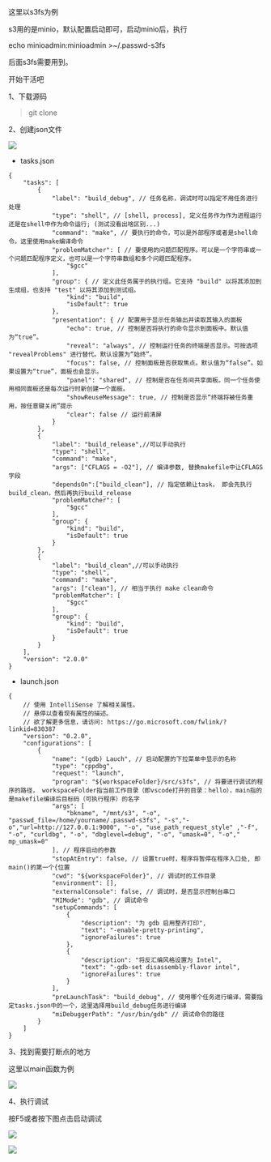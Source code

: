 这里以s3fs为例

s3用的是minio，默认配置启动即可，启动minio后，执行

echo minioadmin:minioadmin >~/.passwd-s3fs

后面s3fs需要用到。

开始干活吧

1、下载源码

> git clone 


2、创建json文件

![](D:/download/youdaonote-pull-master/data/Technology/开发工具/images/WEBRESOURCE791ceee487368608bed52ca3d7bbf489截图.png)

- tasks.json

```
{
    "tasks": [
        {
            "label": "build_debug", // 任务名称，调试时可以指定不用任务进行处理 
            "type": "shell", // [shell, process], 定义任务作为作为进程运行还是在shell中作为命令运行; (测试没看出啥区别...)
            "command": "make", // 要执行的命令，可以是外部程序或者是shell命令。这里使用make编译命令
            "problemMatcher": [ // 要使用的问题匹配程序。可以是一个字符串或一个问题匹配程序定义，也可以是一个字符串数组和多个问题匹配程序。
                "$gcc"
            ],
            "group": { // 定义此任务属于的执行组。它支持 "build" 以将其添加到生成组，也支持 "test" 以将其添加到测试组。
                "kind": "build",
                "isDefault": true
            },
            "presentation": { // 配置用于显示任务输出并读取其输入的面板
                "echo": true, // 控制是否将执行的命令显示到面板中。默认值为“true”。
                "reveal": "always", // 控制运行任务的终端是否显示。可按选项 "revealProblems" 进行替代。默认设置为“始终”。
                "focus": false, // 控制面板是否获取焦点。默认值为“false”。如果设置为“true”，面板也会显示。
                "panel": "shared", // 控制是否在任务间共享面板。同一个任务使用相同面板还是每次运行时新创建一个面板。
                "showReuseMessage": true, // 控制是否显示“终端将被任务重用，按任意键关闭”提示
                "clear": false // 运行前清屏
            }
        },
        {
            "label": "build_release",//可以手动执行
            "type": "shell",
            "command": "make",
            "args": ["CFLAGS = -O2"], // 编译参数, 替换makefile中让CFLAGS字段
            "dependsOn":["build_clean"], // 指定依赖让task， 即会先执行build_clean，然后再执行build_release
            "problemMatcher": [
                "$gcc"
            ],
            "group": {
                "kind": "build",
                "isDefault": true
            }
        },
        {
            "label": "build_clean",//可以手动执行
            "type": "shell",
            "command": "make",
            "args": ["clean"], // 相当于执行 make clean命令
            "problemMatcher": [
                "$gcc"
            ],
            "group": {
                "kind": "build",
                "isDefault": true
            }
        }
    ],
    "version": "2.0.0"
}
```

- launch.json

```
{
    // 使用 IntelliSense 了解相关属性。 
    // 悬停以查看现有属性的描述。
    // 欲了解更多信息，请访问: https://go.microsoft.com/fwlink/?linkid=830387
    "version": "0.2.0",
    "configurations": [
        {
            "name": "(gdb) Lauch", // 启动配置的下拉菜单中显示的名称
            "type": "cppdbg",
            "request": "launch",
            "program": "${workspaceFolder}/src/s3fs", // 将要进行调试的程序的路径， workspaceFolder指当前工作目录（即vscode打开的目录：hello），main指的是makefile编译后目标码（可执行程序）的名字
            "args": [
                "bkname", "/mnt/s3", "-o", "passwd_file=/home/yourname/.passwd-s3fs", "-s","-o","url=http://127.0.0.1:9000", "-o", "use_path_request_style" ,"-f", "-o", "curldbg", "-o", "dbglevel=debug", "-o", "umask=0", "-o"," mp_umask=0"
            ], // 程序启动的参数
            "stopAtEntry": false, // 设置true时，程序将暂停在程序入口处, 即main()的第一个{位置
            "cwd": "${workspaceFolder}", // 调试时的工作目录
            "environment": [],
            "externalConsole": false, // 调试时，是否显示控制台串口
            "MIMode": "gdb", // 调试命令
            "setupCommands": [
                {
                    "description": "为 gdb 启用整齐打印",
                    "text": "-enable-pretty-printing",
                    "ignoreFailures": true
                },
                {
                    "description": "将反汇编风格设置为 Intel",
                    "text": "-gdb-set disassembly-flavor intel",
                    "ignoreFailures": true
                }
            ],
            "preLaunchTask": "build_debug", // 使用哪个任务进行编译，需要指定tasks.json中的一个，这里选择用build_debug任务进行编译
            "miDebuggerPath": "/usr/bin/gdb" // 调试命令的路径
        }
    ]
}
```

3、找到需要打断点的地方

这里以main函数为例

![](D:/download/youdaonote-pull-master/data/Technology/开发工具/images/WEBRESOURCE5c886cd06f987007cfe1d3c853219b56截图.png)

4、执行调试

按F5或者按下图点击启动调试

![](D:/download/youdaonote-pull-master/data/Technology/开发工具/images/WEBRESOURCE1f053020a6eee41521489d65832b280d截图.png)

![](D:/download/youdaonote-pull-master/data/Technology/开发工具/images/WEBRESOURCE5ed7c1bf9145f22879554658003e60a3截图.png)